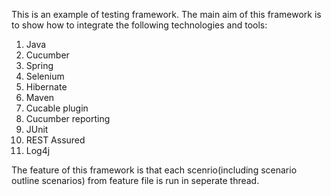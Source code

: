 This is an example of testing framework. The main aim of this framework is to show how to integrate the following technologies and tools:

1. Java
2. Cucumber
3. Spring
4. Selenium
5. Hibernate
6. Maven
7. Cucable plugin
8. Cucumber reporting
9. JUnit
10. REST Assured
11. Log4j

The feature of this framework is that each scenrio(including scenario outline scenarios) from feature file is run in seperate thread. 

